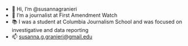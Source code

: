 - 👋 Hi, I’m @susannagranieri
- 👀 I’m a journalist at First Amendment Watch
- 📚 I was a student at Columbia Journalism School and was focused on investigative and data reporting
- 📫 susanna.g.granieri@gmail.edu

<!---
susannagranieri/susannagranieri is a ✨ special ✨ repository because its `README.md` (this file) appears on your GitHub profile.
You can click the Preview link to take a look at your changes.
--->
